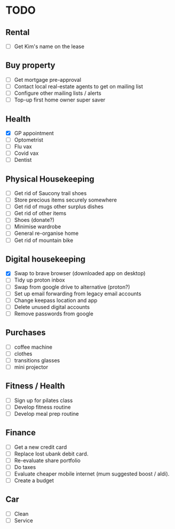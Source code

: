 # TODO

## Rental

- [ ] Get Kim's name on the lease

## Buy property

- [ ] Get mortgage pre-approval
- [ ] Contact local real-estate agents to get on mailing list
- [ ] Configure other mailing lists / alerts
- [ ] Top-up first home owner super saver

## Health

- [x] GP appointment
- [ ] Optometrist
- [ ] Flu vax
- [ ] Covid vax
- [ ] Dentist

## Physical Housekeeping

- [ ] Get rid of Saucony trail shoes
- [ ] Store precious items securely somewhere
- [ ] Get rid of mugs other surplus dishes
- [ ] Get rid of other items
- [ ] Shoes (donate?)
- [ ] Minimise wardrobe
- [ ] General re-organise home
- [ ] Get rid of mountain bike

## Digital housekeeping

- [x] Swap to brave browser (downloaded app on desktop)
- [ ] Tidy up proton inbox
- [ ] Swap from google drive to alternative (proton?)
- [ ] Set up email forwarding from legacy email accounts
- [ ] Change keepass location and app
- [ ] Delete unused digital accounts
- [ ] Remove passwords from google

## Purchases

- [ ] coffee machine
- [ ] clothes
- [ ] transitions glasses
- [ ] mini projector

## Fitness / Health

- [ ] Sign up for pilates class
- [ ] Develop fitness routine
- [ ] Develop meal prep routine

## Finance

- [ ] Get a new credit card
- [ ] Replace lost ubank debit card.
- [ ] Re-evaluate share portfolio
- [ ] Do taxes
- [ ] Evaluate cheaper mobile internet (mum suggested boost / aldi).
- [ ] Create a budget

## Car

- [ ] Clean
- [ ] Service
